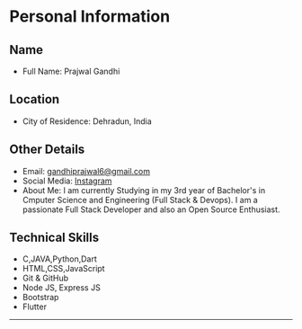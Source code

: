 # Personal Information

## Name
- Full Name: Prajwal Gandhi

## Location
- City of Residence: Dehradun, India

## Other Details
- Email: gandhiprajwal6@gmail.com
- Social Media: [Instagram](https://instagram.com/imprajwalgandhi)
- About Me: I am currently Studying in my 3rd year of Bachelor's in Cmputer Science and Engineering (Full Stack & Devops). I am a passionate Full Stack Developer and also an Open Source Enthusiast.


## Technical Skills
- C,JAVA,Python,Dart
- HTML,CSS,JavaScript
- Git & GitHub
- Node JS, Express JS
- Bootstrap
- Flutter

---

